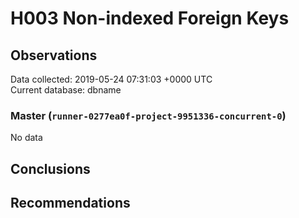 # H003 Non-indexed Foreign Keys #

## Observations ##
Data collected: 2019-05-24 07:31:03 +0000 UTC  
Current database: dbname  

### Master (`runner-0277ea0f-project-9951336-concurrent-0`) ###


No data


## Conclusions ##


## Recommendations ##


